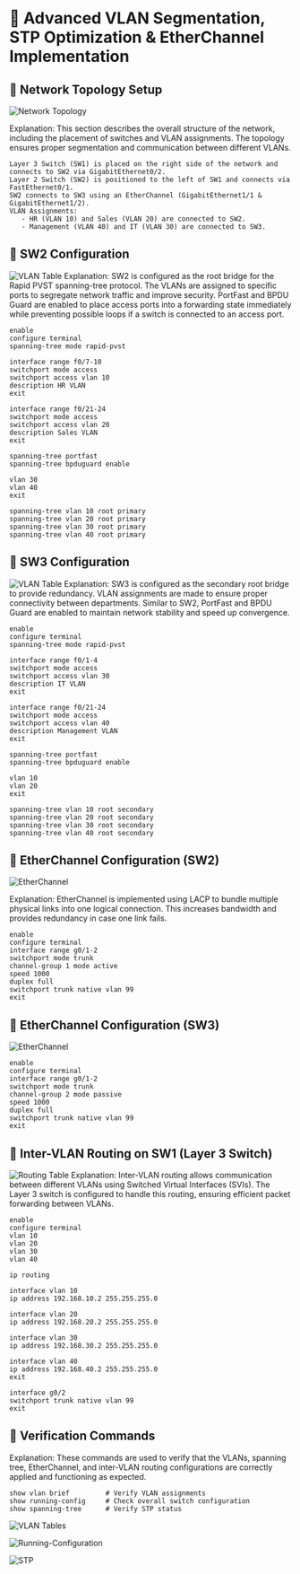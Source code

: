 # 🏢 Advanced VLAN Segmentation, STP Optimization & EtherChannel Implementation

## 📌 Network Topology Setup
![Network Topology](pictures/netdesign.png)

Explanation: 
This section describes the overall structure of the network, including the placement of switches and VLAN assignments. The topology ensures proper segmentation and communication between different VLANs.
```
Layer 3 Switch (SW1) is placed on the right side of the network and connects to SW2 via GigabitEthernet0/2.
Layer 2 Switch (SW2) is positioned to the left of SW1 and connects via FastEthernet0/1.
SW2 connects to SW3 using an EtherChannel (GigabitEthernet1/1 & GigabitEthernet1/2).
VLAN Assignments:
   - HR (VLAN 10) and Sales (VLAN 20) are connected to SW2.
   - Management (VLAN 40) and IT (VLAN 30) are connected to SW3.
```

## 🔹 SW2 Configuration
![VLAN Table](pictures/sw2-vlans.png)
Explanation: SW2 is configured as the root bridge for the Rapid PVST spanning-tree protocol. The VLANs are assigned to specific ports to segregate network traffic and improve security. PortFast and BPDU Guard are enabled to place access ports into a forwarding state immediately while preventing possible loops if a switch is connected to an access port.
```
enable
configure terminal
spanning-tree mode rapid-pvst

interface range f0/7-10
switchport mode access
switchport access vlan 10
description HR VLAN
exit

interface range f0/21-24
switchport mode access
switchport access vlan 20
description Sales VLAN
exit

spanning-tree portfast
spanning-tree bpduguard enable

vlan 30
vlan 40
exit

spanning-tree vlan 10 root primary
spanning-tree vlan 20 root primary
spanning-tree vlan 30 root primary
spanning-tree vlan 40 root primary
```

## 🔹 SW3 Configuration
![VLAN Table](pictures/sw3-vlans.png)
Explanation: SW3 is configured as the secondary root bridge to provide redundancy. VLAN assignments are made to ensure proper connectivity between departments. Similar to SW2, PortFast and BPDU Guard are enabled to maintain network stability and speed up convergence.
```
enable
configure terminal
spanning-tree mode rapid-pvst

interface range f0/1-4
switchport mode access
switchport access vlan 30
description IT VLAN
exit

interface range f0/21-24
switchport mode access
switchport access vlan 40
description Management VLAN
exit

spanning-tree portfast
spanning-tree bpduguard enable

vlan 10
vlan 20
exit

spanning-tree vlan 10 root secondary
spanning-tree vlan 20 root secondary
spanning-tree vlan 30 root secondary
spanning-tree vlan 40 root secondary
```

## 🔹 EtherChannel Configuration (SW2)
![EtherChannel](pictures/sw2-etherchannel.png)

Explanation: EtherChannel is implemented using LACP to bundle multiple physical links into one logical connection. This increases bandwidth and provides redundancy in case one link fails.
```
enable
configure terminal
interface range g0/1-2
switchport mode trunk
channel-group 1 mode active
speed 1000
duplex full
switchport trunk native vlan 99
exit
```

## 🔹 EtherChannel Configuration (SW3)
![EtherChannel](pictures/sw3-etherchannel.png)
```
enable
configure terminal
interface range g0/1-2
switchport mode trunk
channel-group 2 mode passive
speed 1000
duplex full
switchport trunk native vlan 99
exit
```

## 🔹 Inter-VLAN Routing on SW1 (Layer 3 Switch)
![Routing Table](pictures/sw1-routing_table.png)
Explanation: Inter-VLAN routing allows communication between different VLANs using Switched Virtual Interfaces (SVIs). The Layer 3 switch is configured to handle this routing, ensuring efficient packet forwarding between VLANs.
```
enable
configure terminal
vlan 10
vlan 20
vlan 30
vlan 40

ip routing

interface vlan 10
ip address 192.168.10.2 255.255.255.0

interface vlan 20
ip address 192.168.20.2 255.255.255.0

interface vlan 30
ip address 192.168.30.2 255.255.255.0

interface vlan 40
ip address 192.168.40.2 255.255.255.0
exit

interface g0/2
switchport trunk native vlan 99
exit
```

## 🔹 Verification Commands
Explanation: These commands are used to verify that the VLANs, spanning tree, EtherChannel, and inter-VLAN routing configurations are correctly applied and functioning as expected.
```
show vlan brief         # Verify VLAN assignments 
show running-config     # Check overall switch configuration
show spanning-tree      # Verify STP status
```
![VLAN Tables](pictures/sw3-vlans.png)

![Running-Configuration](pictures/sw1-show_run.png)

![STP](pictures/sw1-stp.png)
